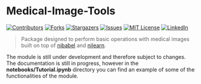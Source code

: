 # Medical-Image-Tools

[![Contributors][contributors-shield]][contributors-url]
[![Forks][forks-shield]][forks-url]
[![Stargazers][stars-shield]][stars-url]
[![Issues][issues-shield]][issues-url]
[![MIT License][license-shield]][license-url]
[![LinkedIn][linkedin-shield]][linkedin-url]


> Package designed to perform basic operations with medical images built on top of <a href="https://nipy.org/nibabel/">nibabel</a> and <a href="https://nilearn.github.io/stable/index.html">nilearn</a>. 

The module is still under development and therefore subject to changes. The documentation is still in progress, however in the __notebooks/Tutorial.ipynb__ directory you can find an example of some of the functionalities of the module.



[contributors-shield]: https://img.shields.io/github/contributors/FernandoGaGu/Medical-Image-Viewer.svg?style=flat-square
[contributors-url]: https://github.com/FernandoGaGu/Medical-Image-Viewer/graphs/contributors
[forks-shield]: https://img.shields.io/github/forks/FernandoGaGu/Medical-Image-Viewer.svg?style=flat-square
[forks-url]: https://github.com/FernandoGaGu/Medical-Image-Viewer/network/members
[stars-shield]: https://img.shields.io/github/stars/FernandoGaGu/Medical-Image-Viewer.svg?style=flat-square
[stars-url]: https://github.com/FernandoGaGu/Medical-Image-Viewer/stargazers
[issues-shield]: https://img.shields.io/github/issues/FernandoGaGu/Medical-Image-Viewer.svg?style=flat-square
[issues-url]: https://github.com/FernandoGaGu/Medical-Image-Viewer/issues
[license-shield]: https://img.shields.io/github/license/FernandoGaGu/Medical-Image-Viewer.svg?style=flat-square
[license-url]: https://github.com/FernandoGaGu/Medical-Image-Viewer/blob/master/LICENSE
[linkedin-shield]: https://img.shields.io/badge/-LinkedIn-black.svg?style=flat-square&logo=linkedin&colorB=555
[linkedin-url]: https://linkedin.com/in/GarciaGu-Fernando
